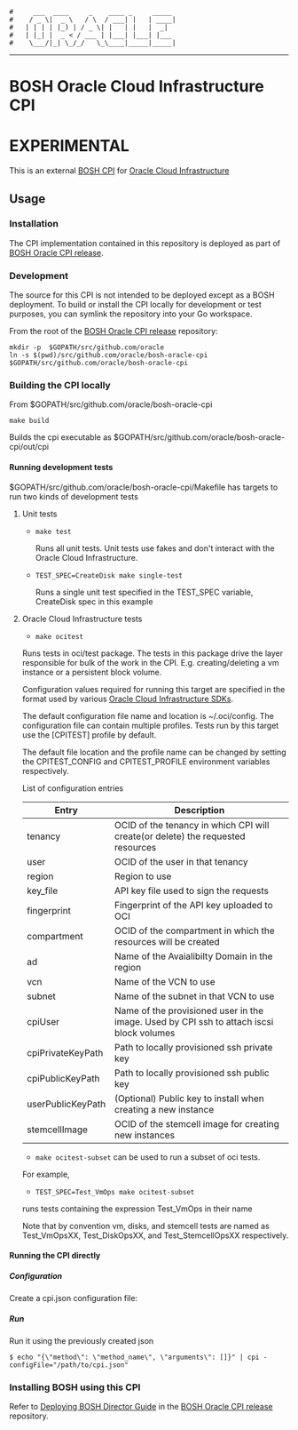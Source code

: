     #     ___  ____     _    ____ _     _____
    #    / _ \|  _ \   / \  / ___| |   | ____|
    #   | | | | |_) | / _ \| |   | |   |  _|
    #   | |_| |  _ < / ___ | |___| |___| |___
    #    \___/|_| \_/_/   \_\____|_____|_____|
***

# BOSH Oracle Cloud Infrastructure CPI

# EXPERIMENTAL

This is an external [BOSH CPI](http://bosh.io/docs/bosh-components.html#cpi) for [Oracle Cloud Infrastructure](https://cloud.oracle.com/cloud-infrastructure)

## Usage

### Installation
The CPI implementation contained in this repository is deployed as part of  [BOSH Oracle CPI release](https://github.com/oracle/bosh-oracle-cpi-release). 

### Development

The source for this CPI is not intended to be deployed except as a BOSH deployment. 
To build or install the CPI locally for development or test purposes, you can symlink the repository into your Go workspace.

From the root of the [BOSH Oracle CPI release](https://github.com/oracle/bosh-oracle-cpi-release) repository:

```
mkdir -p  $GOPATH/src/github.com/oracle
ln -s $(pwd)/src/github.com/oracle/bosh-oracle-cpi $GOPATH/src/github.com/oracle/bosh-oracle-cpi
```

### Building the CPI locally

From $GOPATH/src/github.com/oracle/bosh-oracle-cpi

```
make build
```
Builds the cpi executable as $GOPATH/src/github.com/oracle/bosh-oracle-cpi/out/cpi

#### Running development tests

$GOPATH/src/github.com/oracle/bosh-oracle-cpi/Makefile has targets to run two kinds of development tests

1. Unit tests 

    * ``make test``

        Runs all unit tests. Unit tests use fakes and don't interact with the Oracle Cloud Infrastructure.
    
    * ``TEST_SPEC=CreateDisk make single-test``
    
        Runs a single unit test specified in the TEST_SPEC variable, CreateDisk spec in this example
    
2. Oracle Cloud Infrastructure tests

    * ``make ocitest``

    Runs tests in oci/test package. The tests in this package drive the layer responsible for bulk of the work in the CPI. E.g. creating/deleting  a vm instance  or a persistent block volume.
    
    Configuration values required for running this target are specified in the format used by various [Oracle Cloud Infrastructure SDKs](https://docs.us-phoenix-1.oraclecloud.com/Content/API/Concepts/sdkconfig.htm).

    The default configuration file name and location is ~/.oci/config.  The configuration file can contain multiple profiles. Tests run by this target
    use the [CPITEST] profile by default.

    The default file location and the profile name can be changed by
    setting the CPITEST_CONFIG and CPITEST_PROFILE environment variables respectively.

    List of configuration entries 

    | Entry         | Description
    | ------------- |-------------
    | tenancy       | OCID of the tenancy in which CPI will create(or delete) the requested resources
    | user          | OCID of the user in that tenancy 
    | region        | Region to use
    | key_file      | API key file used to sign the requests 
    | fingerprint   | Fingerprint of the API key uploaded to OCI
    | compartment   | OCID of the compartment in which the resources will be created
    | ad            | Name of the Avaialibilty Domain in the region
    | vcn           | Name of the VCN to use
    | subnet        | Name of the subnet in that VCN to use
    | cpiUser       | Name of the provisioned user in the image. Used by CPI ssh to attach iscsi block volumes
    | cpiPrivateKeyPath | Path to locally provisioned ssh private key
    | cpiPublicKeyPath | Path to locally provisioned ssh public key
    | userPublicKeyPath | (Optional) Public key to install when creating a new instance
    | stemcellImage | OCID of the stemcell image for creating new instances

     * ``make ocitest-subset``
    can be used to run a subset of oci tests. 
    
    For example,
     * ``TEST_SPEC=Test_VmOps make ocitest-subset``
     
     runs tests containing the expression Test_VmOps in their name
     
     Note that by convention vm, disks, and stemcell tests are named 
     as Test_VmOpsXX, Test_DiskOpsXX, and Test_StemcellOpsXX respectively. 

#### Running the CPI directly

##### Configuration

Create a cpi.json configuration file:

##### Run
Run it using the previously created json
```
$ echo "{\"method\": \"method_name\", \"arguments\": []}" | cpi -configFile="/path/to/cpi.json"
```
### Installing BOSH using this CPI

Refer to [Deploying BOSH Director Guide](https://github.com/oracle/bosh-oracle-cpi-release/tree/master/docs/deploy_director.md) in the [BOSH Oracle CPI release](https://github.com/oracle/bosh-oracle-cpi-release) repository. 

